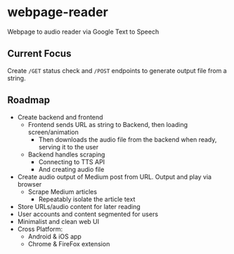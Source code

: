 # webpage-reader

Webpage to audio reader via Google Text to Speech

## Current Focus

Create `/GET` status check and `/POST` endpoints to generate output file from a string.

## Roadmap

- Create backend and frontend
  - Frontend sends URL as string to Backend, then loading screen/animation
    - Then downloads the audio file from the backend when ready, serving it to the user
  - Backend handles scraping
    - Connecting to TTS API
    - And creating audio file
- Create audio output of Medium post from URL. Output and play via browser
  - Scrape Medium articles
    - Repeatably isolate the article text
- Store URLs/audio content for later reading
- User accounts and content segmented for users
- Minimalist and clean web UI
- Cross Platform:
  - Android & iOS app
  - Chrome & FireFox extension
